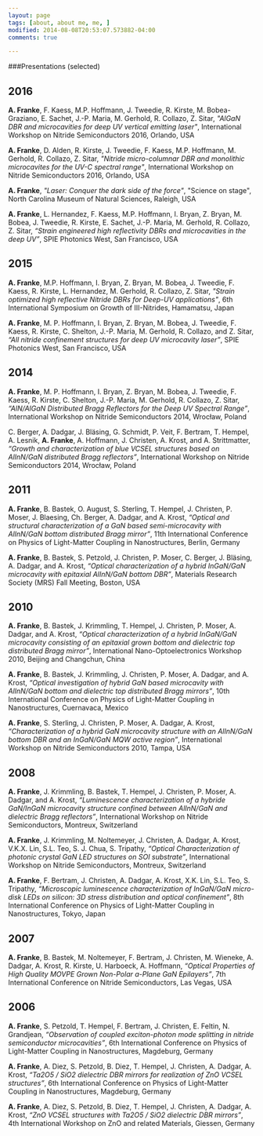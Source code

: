```yaml
---
layout: page
tags: [about, about me, me, ]
modified: 2014-08-08T20:53:07.573882-04:00
comments: true

---
```

###Presentations (selected)

## 2016

**A. Franke**, F. Kaess, M.P. Hoffmann, J. Tweedie, R. Kirste, M. Bobea-Graziano, E. Sachet, J.-P. Maria, M. Gerhold, R. Collazo, Z. Sitar, *"AlGaN DBR and microcavities for deep UV vertical emitting laser"*, International Workshop on Nitride Semiconductors 2016, Orlando, USA

**A. Franke**, D. Alden, R. Kirste, J. Tweedie, F. Kaess, M.P. Hoffmann, M. Gerhold, R. Collazo, Z. Sitar, *"Nitride micro-columnar DBR and monolithic microcavites for the UV-C spectral range"*, International Workshop on Nitride Semiconductors 2016, Orlando, USA

**A. Franke**, _"Laser: Conquer the dark side of the force"_, "Science on stage", North Carolina Museum of Natural Sciences, Raleigh, USA

**A. Franke**, L. Hernandez, F. Kaess, M.P. Hoffmann, I. Bryan, Z. Bryan, M. Bobea, J. Tweedie, R. Kirste, E. Sachet, J.-P. Maria, M. Gerhold, R. Collazo, Z. Sitar, *“Strain engineered high reflectivity DBRs and microcavities in the deep UV”*, SPIE Photonics West, San Francisco, USA

## 2015

**A. Franke**, M.P. Hoffmann, I. Bryan, Z. Bryan, M. Bobea, J. Tweedie, F. Kaess, R. Kirste, L. Hernandez, M. Gerhold, R. Collazo, Z. Sitar, *"Strain optimized high reflective Nitride DBRs for Deep-UV applications"*, 6th International Symposium on Growth of III-Nitrides, Hamamatsu, Japan

**A. Franke**, M. P. Hoffmann, I. Bryan, Z. Bryan, M. Bobea, J. Tweedie, F. Kaess, R. Kirste, C. Shelton, J.-P. Maria, M. Gerhold, R. Collazo, and Z. Sitar, *“All nitride confinement structures for deep UV microcavity laser”*, SPIE Photonics West, San Francisco, USA

## 2014

**A. Franke**, M. P. Hoffmann, I. Bryan, Z. Bryan, M. Bobea, J. Tweedie, F. Kaess, R. Kirste, C. Shelton, J.-P. Maria, M. Gerhold, R. Collazo, Z. Sitar, *“AlN/AlGaN Distributed Bragg Reflectors for the Deep UV Spectral Range”*, International Workshop on Nitride Semiconductors 2014, Wrocław, Poland

C. Berger, A. Dadgar, J. Bläsing, G. Schmidt, P. Veit, F. Bertram, T. Hempel, A. Lesnik, **A. Franke**, A. Hoffmann, J. Christen, A. Krost, and A. Strittmatter, *“Growth and characterization of blue VCSEL structures based on AlInN/GaN distributed Bragg reflectors”*, International Workshop on Nitride Semiconductors 2014, Wrocław, Poland

## 2011

**A. Franke**, B. Bastek, O. August, S. Sterling, T. Hempel, J. Christen, P. Moser, J. Blaesing, Ch. Berger, A. Dadgar, and A. Krost, *“Optical and structural characterization of a GaN based semi-microcavity with AlInN/GaN bottom distributed Bragg mirror”*, 11th International Conference on Physics of Light-Matter Coupling in Nanostructures, Berlin, Germany

**A. Franke**, B. Bastek, S. Petzold, J. Christen, P. Moser, C. Berger, J. Bläsing, A. Dadgar, and A. Krost, *“Optical characterization of a hybrid InGaN/GaN microcavity with epitaxial AlInN/GaN bottom DBR”*,  Materials Research Society (MRS) Fall Meeting, Boston, USA


## 2010

**A. Franke**, B. Bastek, J. Krimmling, T. Hempel, J. Christen, P. Moser, A. Dadgar, and A. Krost, *“Optical characterization of a hybrid InGaN/GaN microcavity consisting of an epitaxial grown bottom and dielectric top distributed Bragg mirror”*, International Nano-Optoelectronics Workshop 2010, Beijing and Changchun, China      

**A. Franke**, B. Bastek, J. Krimmling, J. Christen, P. Moser, A. Dadgar, and A. Krost, *“Optical investigation of hybrid GaN based microcavity with AlInN/GaN bottom and dielectric top distributed Bragg mirrors”*, 10th International Conference on Physics of Light-Matter Coupling in Nanostructures, Cuernavaca, Mexico      
                                                           
**A. Franke**, S. Sterling, J. Christen, P. Moser, A. Dadgar, A. Krost, *“Characterization of a hybrid GaN microcavity structure with an AlInN/GaN bottom DBR and an InGaN/GaN MQW active region”*, International Workshop on Nitride Semiconductors 2010, Tampa, USA

## 2008

**A. Franke**, J. Krimmling, B. Bastek, T. Hempel, J. Christen, P. Moser, A. Dadgar, and A. Krost, *“Luminescence characterization of a hybride GaN/InGaN microcavity structure confined between AlInN/GaN and dielectric Bragg reflectors”*, International Workshop on Nitride Semiconductors, Montreux, Switzerland

**A. Franke**, J. Krimmling, M. Noltemeyer, J. Christen, A. Dadgar, A. Krost, V.K.X. Lin, S.L. Teo, S. J. Chua, S. Tripathy, *“Optical Characterization of photonic crystal GaN LED structures on SOI substrate”*, International Workshop on Nitride Semiconductors, Montreux, Switzerland

**A. Franke**, F. Bertram, J. Christen, A. Dadgar, A. Krost, X.K. Lin, S.L. Teo, S. Tripathy, *“Microscopic luminescence characterization of InGaN/GaN micro-disk LEDs on silicon: 3D stress distribution and optical confinement”*, 8th International Conference on Physics of Light-Matter Coupling in Nanostructures, Tokyo, Japan

## 2007

**A. Franke**, B. Bastek, M. Noltemeyer, F. Bertram, J. Christen, M. Wieneke, A. Dadgar, A. Krost, R. Kirste, U. Harboeck, A. Hoffmann, *“Optical Properties of High Quality MOVPE Grown Non-Polar a-Plane GaN Epilayers”*, 7th International Conference on Nitride Semiconductors, Las Vegas, USA

## 2006

**A. Franke**, S. Petzold, T. Hempel, F. Bertram, J. Christen, E. Feltin, N. Grandjean, *“Observation of coupled exciton-photon mode splitting in nitride semiconductor microcavities”*, 6th International Conference on Physics of Light-Matter Coupling in  Nanostructures, Magdeburg, Germany

**A. Franke**, A. Diez, S. Petzold, B. Diez, T. Hempel, J. Christen, A. Dadgar, A. Krost, *“Ta2O5 / SiO2 dielectric DBR mirrors for realization of ZnO VCSEL structures”*, 6th International Conference on Physics of Light-Matter Coupling in  Nanostructures, Magdeburg, Germany

**A. Franke**, A. Diez, S. Petzold, B. Diez, T. Hempel, J. Christen, A. Dadgar, A. Krost, *“ZnO VCSEL structures with Ta2O5 / SiO2 dielectric DBR mirrors”*, 4th International Workshop on ZnO and related Materials, Giessen, Germany

